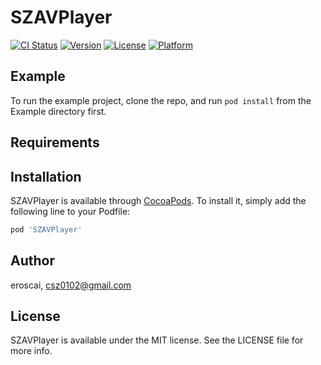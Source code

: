 # SZAVPlayer

[![CI Status](https://img.shields.io/travis/eroscai/SZAVPlayer.svg?style=flat)](https://travis-ci.org/eroscai/SZAVPlayer)
[![Version](https://img.shields.io/cocoapods/v/SZAVPlayer.svg?style=flat)](https://cocoapods.org/pods/SZAVPlayer)
[![License](https://img.shields.io/cocoapods/l/SZAVPlayer.svg?style=flat)](https://cocoapods.org/pods/SZAVPlayer)
[![Platform](https://img.shields.io/cocoapods/p/SZAVPlayer.svg?style=flat)](https://cocoapods.org/pods/SZAVPlayer)

## Example

To run the example project, clone the repo, and run `pod install` from the Example directory first.

## Requirements

## Installation

SZAVPlayer is available through [CocoaPods](https://cocoapods.org). To install
it, simply add the following line to your Podfile:

```ruby
pod 'SZAVPlayer'
```

## Author

eroscai, csz0102@gmail.com

## License

SZAVPlayer is available under the MIT license. See the LICENSE file for more info.
